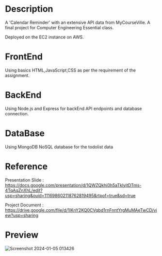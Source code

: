 # Description
A 'Calendar Reminder' with an extensive API data from MyCourseVille. A final project for Computer Engineering Essential class.

Deployed on the EC2 instance on AWS.

# FrontEnd
Using basics HTML,JavaScript,CSS as per the requirement of the assignment.

# BackEnd
Using Node.js and Express for backEnd API endpoints and database connection.

# DataBase
Using MongoDB NoSQL database for the todolist data

# Reference
Presentation Slide : https://docs.google.com/presentation/d/1QWZQkhj0h5aTklyitDTms-4TqAqZnXhL/edit?usp=sharing&ouid=111698602118762819495&rtpof=true&sd=true

Project Document : https://drive.google.com/file/d/1IKnY2KQ0CVqbd1rnFnntYrgMuMAeTwCD/view?usp=sharing

# Preview

![Screenshot 2024-01-05 013426](https://github.com/JeansAthiwat/ComEngEss_FinalProjG22/assets/122895429/8aef086e-18b5-4a3b-b5f1-742bcd246c73)

